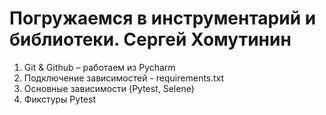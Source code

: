 # Погружаемся в инструментарий и библиотеки. Сергей Хомутинин
1. Git & Github – работаем из Pycharm
2. Подключение зависимостей - requirements.txt
3. Основные зависимости (Pytest, Selene)
4. Фикстуры Pytest
